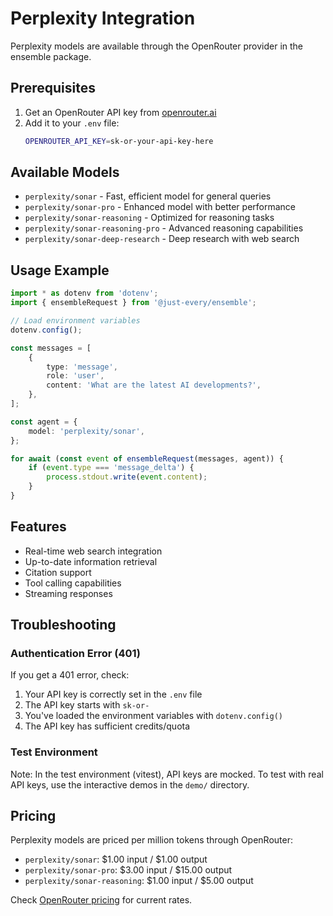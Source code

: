 # Perplexity Integration

Perplexity models are available through the OpenRouter provider in the ensemble package.

## Prerequisites

1. Get an OpenRouter API key from [openrouter.ai](https://openrouter.ai)
2. Add it to your `.env` file:
   ```bash
   OPENROUTER_API_KEY=sk-or-your-api-key-here
   ```

## Available Models

- `perplexity/sonar` - Fast, efficient model for general queries
- `perplexity/sonar-pro` - Enhanced model with better performance
- `perplexity/sonar-reasoning` - Optimized for reasoning tasks
- `perplexity/sonar-reasoning-pro` - Advanced reasoning capabilities
- `perplexity/sonar-deep-research` - Deep research with web search

## Usage Example

```typescript
import * as dotenv from 'dotenv';
import { ensembleRequest } from '@just-every/ensemble';

// Load environment variables
dotenv.config();

const messages = [
    {
        type: 'message',
        role: 'user',
        content: 'What are the latest AI developments?',
    },
];

const agent = {
    model: 'perplexity/sonar',
};

for await (const event of ensembleRequest(messages, agent)) {
    if (event.type === 'message_delta') {
        process.stdout.write(event.content);
    }
}
```

## Features

- Real-time web search integration
- Up-to-date information retrieval
- Citation support
- Tool calling capabilities
- Streaming responses

## Troubleshooting

### Authentication Error (401)

If you get a 401 error, check:

1. Your API key is correctly set in the `.env` file
2. The API key starts with `sk-or-`
3. You've loaded the environment variables with `dotenv.config()`
4. The API key has sufficient credits/quota

### Test Environment

Note: In the test environment (vitest), API keys are mocked. To test with real API keys, use the interactive demos in the `demo/` directory.

## Pricing

Perplexity models are priced per million tokens through OpenRouter:

- `perplexity/sonar`: $1.00 input / $1.00 output
- `perplexity/sonar-pro`: $3.00 input / $15.00 output
- `perplexity/sonar-reasoning`: $1.00 input / $5.00 output

Check [OpenRouter pricing](https://openrouter.ai/models) for current rates.